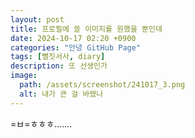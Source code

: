 ```yaml
---
layout: post
title: 프로필에 쓸 이미지를 원했을 뿐인데
date: 2024-10-17 02:20 +0900
categories: "안녕 GitHub Page"
tags: [뻘짓서사, diary]
description: 또 선생인가
image:
  path: /assets/screenshot/241017_3.png
  alt: 내가 큰 걸 바랬나
---
```

=ㅂ=ㅎㅎㅎ.......

